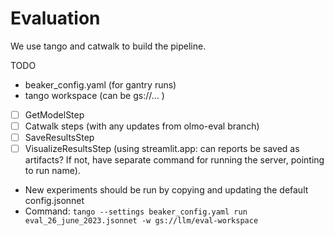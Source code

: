 
# Evaluation

We use tango and catwalk to build the pipeline.

TODO

* beaker_config.yaml (for gantry runs)
* tango workspace (can be gs://... )

- [ ] GetModelStep
- [ ] Catwalk steps (with any updates from olmo-eval branch)
- [ ] SaveResultsStep
- [ ] VisualizeResultsStep (using streamlit.app: can reports be saved as artifacts? If not, have separate command for running the server, pointing to run name).

* New experiments should be run by copying and updating the default config.jsonnet
* Command: `tango --settings beaker_config.yaml run eval_26_june_2023.jsonnet -w gs://llm/eval-workspace`


